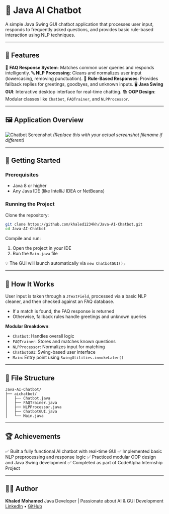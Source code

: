 # 🤖 Java AI Chatbot

A simple Java Swing GUI chatbot application that processes user input, responds to frequently asked questions, and provides basic rule-based interaction using NLP techniques.

---

## 📌 Features

🧠 **FAQ Response System**: Matches common user queries and responds intelligently.
🔤 **NLP Processing**: Cleans and normalizes user input (lowercasing, removing punctuation).
💬 **Rule-Based Responses**: Provides fallback replies for greetings, goodbyes, and unknown inputs.
🖥️ **Java Swing GUI**: Interactive desktop interface for real-time chatting.
📚 **OOP Design**: Modular classes like `Chatbot`, `FAQTrainer`, and `NLPProcessor`.

---

## 🖼️ Application Overview

![Chatbot Screenshot](https://github.com/khaled1234kh/Java-AI-Chatbot/blob/main/screenshot.png)
*(Replace this with your actual screenshot filename if different)*

---

## 🚀 Getting Started

### Prerequisites

* Java 8 or higher
* Any Java IDE (like IntelliJ IDEA or NetBeans)

### Running the Project

Clone the repository:

```bash
git clone https://github.com/khaled1234kh/Java-AI-Chatbot.git  
cd Java-AI-Chatbot
```

Compile and run:

1. Open the project in your IDE
2. Run the `Main.java` file

💡 The GUI will launch automatically via `new ChatbotGUI();`

---

## 🧠 How It Works

User input is taken through a `JTextField`, processed via a basic NLP cleaner, and then checked against an FAQ database.

* If a match is found, the FAQ response is returned
* Otherwise, fallback rules handle greetings and unknown queries

**Modular Breakdown**:

* `Chatbot`: Handles overall logic
* `FAQTrainer`: Stores and matches known questions
* `NLPProcessor`: Normalizes input for matching
* `ChatbotGUI`: Swing-based user interface
* `Main`: Entry point using `SwingUtilities.invokeLater()`

---

## 📂 File Structure

```
Java-AI-Chatbot/
├── aichatbot/
│   ├── Chatbot.java
│   ├── FAQTrainer.java
│   ├── NLPProcessor.java
│   ├── ChatbotGUI.java
│   └── Main.java
```

---

## 🏆 Achievements

✅ Built a fully functional AI chatbot with real-time GUI
✅ Implemented basic NLP preprocessing and response logic
✅ Practiced modular OOP design and Java Swing development
✅ Completed as part of CodeAlpha Internship Project

---

## 👨‍💻 Author

**Khaled Mohamed**
Java Developer | Passionate about AI & GUI Development
[LinkedIn](https://www.linkedin.com/in/your-profile) • [GitHub](https://github.com/khaled1234kh)
